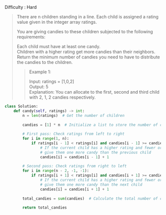 Difficulty : Hard 

>There are n children standing in a line. Each child is assigned a rating value given in the integer array ratings.
>
>You are giving candies to these children subjected to the following requirements:  
>
>Each child must have at least one candy.  
>Children with a higher rating get more candies than their neighbors.  
>Return the minimum number of candies you need to have to distribute the candies to the children.  
>
>>Example 1:  
>>
>>Input: ratings = [1,0,2]  
>>Output: 5  
>>Explanation: You can allocate to the first, second and third child with 2, 1, 2 candies respectively.

```python
class Solution:
    def candy(self, ratings) -> int:
        n = len(ratings)  # Get the number of children
        
        candies = [1] * n  # Initialize a list to store the number of candies for each child
        
        # First pass: Check ratings from left to right
        for i in range(1, n):
            if ratings[i - 1] < ratings[i] and candies[i - 1] >= candies[i]:
                # If the current child has a higher rating and fewer or equal candies than the previous child,
                # give them one more candy than the previous child
                candies[i] = candies[i - 1] + 1
        
        # Second pass: Check ratings from right to left
        for i in range(n - 2, -1, -1):
            if ratings[i + 1] < ratings[i] and candies[i + 1] >= candies[i]:
                # If the current child has a higher rating and fewer or equal candies than the next child,
                # give them one more candy than the next child
                candies[i] = candies[i + 1] + 1
        
        total_candies = sum(candies)  # Calculate the total number of candies needed
        
        return total_candies
```
